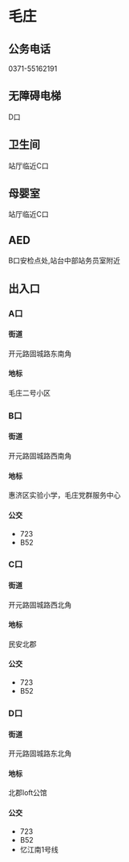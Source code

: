 # 毛庄

## 公务电话

0371-55162191

## 无障碍电梯

D口

## 卫生间

站厅临近C口

## 母婴室

站厅临近C口

## AED

B口安检点处,站台中部站务员室附近

## 出入口

### A口

#### 街道

开元路固城路东南角

#### 地标

毛庄二号小区

### B口

#### 街道

开元路固城路西南角

#### 地标

惠济区实验小学，毛庄党群服务中心

#### 公交

- 723
- B52

### C口

#### 街道

开元路固城路西北角

#### 地标

民安北郡

#### 公交

- 723
- B52

### D口

#### 街道

开元路固城路东北角

#### 地标

北郡loft公馆

#### 公交

- 723
- B52
- 忆江南1号线

